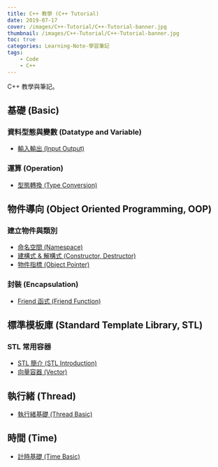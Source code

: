 ```yaml
---
title: C++ 教學 (C++ Tutorial)
date: 2019-07-17
cover: /images/C++-Tutorial/C++-Tutorial-banner.jpg
thumbnail: /images/C++-Tutorial/C++-Tutorial-banner.jpg
toc: true
categories: Learning-Note-學習筆記
tags:
    - Code
    - C++
---
```


C++ 教學與筆記。

<!-- more -->

## 基礎 (Basic)

### 資料型態與變數 (Datatype and Variable)
* [輸入輸出 (Input Output)](/C++/Basic/Input-Output)

### 運算 (Operation)
* [型態轉換 (Type Conversion)](/C++/Basic/Type-Casting)

## 物件導向 (Object Oriented Programming, OOP)
### 建立物件與類別
* [命名空間 (Namespace)](/C++/OOP/Namespace)
* [建構式 & 解構式 (Constructor, Destructor)](/C++/OOP/Constructor-Destructor)
* [物件指標 (Object Pointer)](/C++/OOP/Object-Pointer)

### 封裝 (Encapsulation)
* [Friend 函式 (Friend Function)](/C++/OOP/Friend-Function)

## 標準模板庫 (Standard Template Library, STL)

### STL 常用容器
* [STL 簡介 (STL Introduction)](/C++/STL/STL-Introduction)
* [向量容器 (Vector)](/C++/STL/Vector)

## 執行緒 (Thread)
* [執行緒基礎 (Thread Basic)](/C++/Thread/Thread-Basic)

## 時間 (Time)
* [計時基礎 (Time Basic)](/C++/Time/Time-Basic)